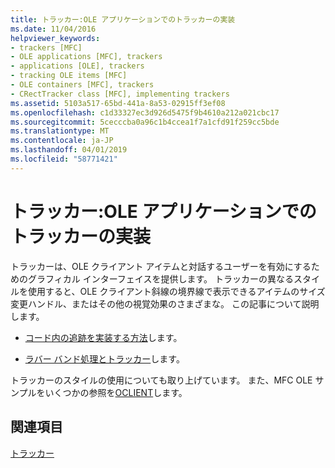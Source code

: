 ```yaml
---
title: トラッカー:OLE アプリケーションでのトラッカーの実装
ms.date: 11/04/2016
helpviewer_keywords:
- trackers [MFC]
- OLE applications [MFC], trackers
- applications [OLE], trackers
- tracking OLE items [MFC]
- OLE containers [MFC], trackers
- CRectTracker class [MFC], implementing trackers
ms.assetid: 5103a517-65bd-441a-8a53-02915ff3ef08
ms.openlocfilehash: c1d33327ec3d926d5475f9b4610a212a021cbc17
ms.sourcegitcommit: 5cecccba0a96c1b4ccea1f7a1cfd91f259cc5bde
ms.translationtype: MT
ms.contentlocale: ja-JP
ms.lasthandoff: 04/01/2019
ms.locfileid: "58771421"
---
```

# <a name="trackers-implementing-trackers-in-your-ole-application"></a>トラッカー:OLE アプリケーションでのトラッカーの実装

トラッカーは、OLE クライアント アイテムと対話するユーザーを有効にするためのグラフィカル インターフェイスを提供します。 トラッカーの異なるスタイルを使用すると、OLE クライアント斜線の境界線で表示できるアイテムのサイズ変更ハンドル、またはその他の視覚効果のさまざまな。 この記事について説明します。

- [コード内の追跡を実装する方法](../mfc/how-to-implement-tracking-in-your-code.md)します。

- [ラバー バンド処理とトラッカー](../mfc/rubber-banding-and-trackers.md)します。

トラッカーのスタイルの使用についても取り上げています。 また、MFC OLE サンプルをいくつかの参照を[OCLIENT](../overview/visual-cpp-samples.md)します。

## <a name="see-also"></a>関連項目

[トラッカー](../mfc/trackers.md)
